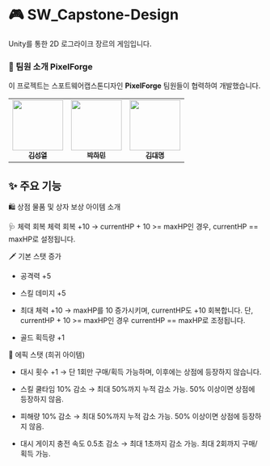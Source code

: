 # 🎮 SW_Capstone-Design

Unity를 통한 2D 로그라이크 장르의 게임입니다.


### 🤝 팀원 소개 PixelForge
이 프로젝트는 스포트웨어캡스톤디자인 **PixelForge** 팀원들이 협력하여 개발했습니다.

<table>
  <tbody>
    <tr>
      <td align="center"><a href="https://github.com/GithubOfHermes">
        <img src="https://github.com/GithubOfHermes.png?size=100" width="100px;" alt=""/><br /><sub><b>김성열</b></sub></a><br />
      </td>
      <td align="center"><a href="https://github.com/inNewPG">
        <img src="https://github.com/inNewPG.png?size=100" width="100px;" alt=""/><br /><sub><b>박하민</b></sub></a><br />
      </td>
      <td align="center"><a href="https://github.com/Ryder76524">
        <img src="https://github.com/Ryder76524.png?size=100" width="100px;" alt=""/><br /><sub><b>김대명</b></sub></a><br />
      </td>
    </tr>
  </tbody>
</table>

## ✨ 주요 기능

🛍️ 상점 물품 및 상자 보상 아이템 소개

🩺 체력 회복
체력 회복 +10
→ currentHP + 10 >= maxHP인 경우, currentHP == maxHP로 설정됩니다.

🗡️ 기본 스탯 증가
- 공격력 +5

- 스킬 데미지 +5

- 최대 체력 +10
→ maxHP를 10 증가시키며, currentHP도 +10 회복합니다. 단, currentHP + 10 >= maxHP인 경우 currentHP == maxHP로 조정됩니다.

- 골드 획득량 +1

🧬 에픽 스탯 (희귀 아이템)
- 대시 횟수 +1
→ 단 1회만 구매/획득 가능하며, 이후에는 상점에 등장하지 않습니다.

- 스킬 쿨타임 10% 감소
→ 최대 50%까지 누적 감소 가능. 50% 이상이면 상점에 등장하지 않음.

- 피해량 10% 감소
→ 최대 50%까지 누적 감소 가능. 50% 이상이면 상점에 등장하지 않음.

- 대시 게이지 충전 속도 0.5초 감소
→ 최대 1초까지 감소 가능. 최대 2회까지 구매/획득 가능.
